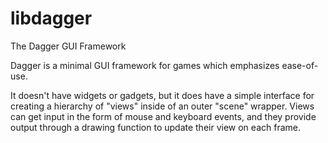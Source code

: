 libdagger
=========

The Dagger GUI Framework

Dagger is a minimal GUI framework for games which emphasizes ease-of-use.

It doesn't have widgets or gadgets, but it does have a simple interface for creating a hierarchy of "views" inside of an outer "scene" wrapper.
Views can get input in the form of mouse and keyboard events, and they provide output through a drawing function to update their view on each frame.

